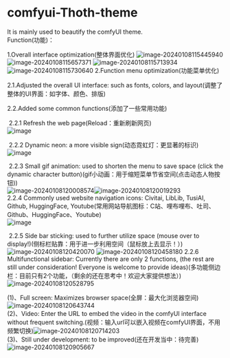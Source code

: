 # comfyui-Thoth-theme
It is mainly used to beautify the comfyUI theme.<br>
Function(功能)：

1.Overall interface optimization(整体界面优化)
![image-20240108115445940](https://github.com/RyanSHS6/comfyui-Thoth-theme/assets/118988972/f3b058c6-b796-4fb8-82aa-3e1cb6972834)
![image-20240108115657371](https://github.com/RyanSHS6/comfyui-Thoth-theme/assets/118988972/92b4308e-0d86-4a68-8218-f962b894c65f)
![image-20240108115713934](https://github.com/RyanSHS6/comfyui-Thoth-theme/assets/118988972/08caa97a-9104-4032-ad79-b614dc163665)
![image-20240108115730640](https://github.com/RyanSHS6/comfyui-Thoth-theme/assets/118988972/defaf143-62c9-4228-922f-7dade41cf914)
2.Function menu optimization(功能菜单优化)

   2.1.Adjusted the overall UI interface: such as fonts, colors, and layout(调整了整体的UI界面：如字体、颜色、排版)

   2.2.Added some common functions(添加了一些常用功能)

​       2.2.1 Refresh the web page(Reload：重新刷新网页)<br>
![image](https://github.com/RyanSHS6/comfyui-Thoth-theme/assets/118988972/b26b929e-d47d-4340-ad1c-950bca40b47c)


​       2.2.2 Dynamic neon: a more visible sign(动态霓虹灯：更显著的标识)<br>
![image](https://github.com/RyanSHS6/comfyui-Thoth-theme/assets/118988972/5150b0f9-9390-4d8b-8667-892a46058c36)


​       2.2.3 Small gif animation: used to shorten the menu to save space (click the dynamic character button)(gif小动画：用于缩短菜单节省空间(点击动态人物按钮))<br>
![image-20240108120008574](https://github.com/RyanSHS6/comfyui-Thoth-theme/assets/118988972/bbd9d986-6bef-41f9-8077-04bc303c7c1b)![image-20240108120019293](https://github.com/RyanSHS6/comfyui-Thoth-theme/assets/118988972/365e83b7-3aa7-4ece-8d58-b09261efe351)
<br>
       2.2.4 Commonly used website navigation icons: Civitai, LibLib, TusiAI, Github, HuggingFace, Youtube(常用网站导航图标：C站、哩布哩布、吐司、Github、HuggingFace、Youtube)<br>
   ![image](https://github.com/RyanSHS6/comfyui-Thoth-theme/assets/118988972/3a55687a-5835-44e1-8e51-36aa38b8c41d)


​      2.2.5 Side bar sticking: used to further utilize space (mouse over to display!)(侧标栏贴靠：用于进一步利用空间（鼠标放上去显示！）)
![image-20240108120420070](https://github.com/RyanSHS6/comfyui-Thoth-theme/assets/118988972/4a186f40-7102-48f5-ae48-9381ddcdf161)
![image-20240108120458180](https://github.com/RyanSHS6/comfyui-Thoth-theme/assets/118988972/8ad32567-2a78-4672-8044-d400ef4fe2c1)
 2.2.6  Multifunctional sidebar: Currently there are only 2 functions, (the rest are still under consideration! Everyone is welcome to provide ideas)(多功能侧边栏：目前只有2个功能，（剩余的还在思考中！欢迎大家提供想法）)
![image-20240108120528795](https://github.com/RyanSHS6/comfyui-Thoth-theme/assets/118988972/0c61a45c-609f-4a86-9452-10cdd35bff9b)

(1)、Full screen: Maximizes browser space(全屏：最大化浏览器空间)![image-20240108120643744](https://github.com/RyanSHS6/comfyui-Thoth-theme/assets/118988972/9c66973a-a42f-4535-87a5-7b6f2cb6d1c3)<br>
(2)、Video: Enter the URL to embed the video in the comfyUI interface without frequent switching.(视频：输入url可以嵌入视频在comfyUI界面，不用频繁切换)![image-20240108120714203](https://github.com/RyanSHS6/comfyui-Thoth-theme/assets/118988972/cb1ddea5-2e89-49de-93ab-0b8287d9bb82)<br>
(3)、Still under development: to be improved(还在开发当中：待完善)![image-20240108120905667](https://github.com/RyanSHS6/comfyui-Thoth-theme/assets/118988972/9ad659ac-4e20-41f4-ba7a-08875349eaec)<br>
